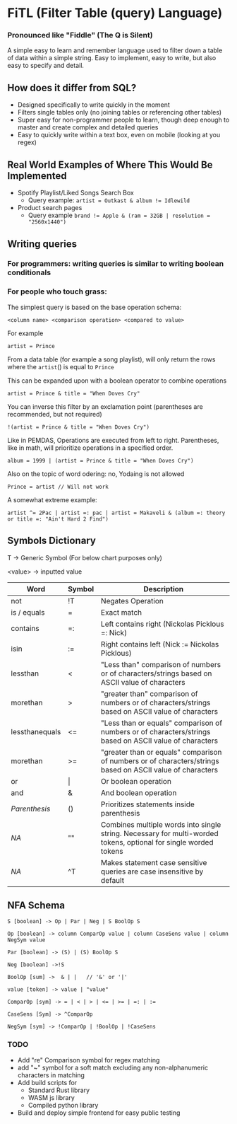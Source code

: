 # FiTL (Filter Table (query) Language)

### Pronounced like "Fiddle" (The Q is Silent)

A simple easy to learn and remember language used to filter down a table of data within a simple string. Easy to
implement, easy to write, but also easy to specify and detail.

## How does it differ from SQL?
- Designed specifically to write quickly in the moment
- Filters single tables only (no joining tables or referencing other tables)
- Super easy for non-programmer people to learn, though deep enough to master and create complex and detailed queries
- Easy to quickly write within a text box, even on mobile (looking at you regex)

## Real World Examples of Where This Would Be Implemented

- Spotify Playlist/Liked Songs Search Box
    - Query example: ```artist = Outkast & album != Idlewild```
- Product search pages
    - Query example ```brand != Apple & (ram = 32GB | resolution = "2560x1440")```

## Writing queries

### For programmers: writing queries is similar to writing boolean conditionals

### For people who touch grass:

The simplest query is based on the base operation schema:

```
<column name> <comparison operation> <compared to value>  
```

For example

```
artist = Prince
```

From a data table (for example a song playlist), will only return the rows where the `artist`(<column>) is equal to
`Prince`

This can be expanded upon with a boolean operator to combine operations

```
artist = Prince & title = "When Doves Cry"
```

You can inverse this filter by an exclamation point (parentheses are recommended, but not required)

```
!(artist = Prince & title = "When Doves Cry")
```

Like in PEMDAS, Operations are executed from left to right. Parentheses, like in math, will prioritize operations in a
specified order.

```
album = 1999 | (artist = Prince & title = "When Doves Cry")
```

Also on the topic of word odering: no, Yodaing is not allowed

```
Prince = artist // Will not work
```

A somewhat extreme example:

```
artist ^= 2Pac | artist =: pac | artist = Makaveli & (album =: theory or title =: "Ain't Hard 2 Find")
```

## Symbols Dictionary

T -> Generic Symbol (For below chart purposes only)

\<value> -> inputted value

| Word           | Symbol    | Description                                                                                                      |
|----------------|-----------|------------------------------------------------------------------------------------------------------------------|
| not            | !T        | Negates Operation                                                                                                |
| is / equals    | =         | Exact match                                                                                                      |
| contains       | =:        | Left contains right (Nickolas Picklous =: Nick)                                                                  |
| isin           | :=        | Right contains left (Nick := Nickolas Picklous)                                                                  |
| lessthan       | <         | "Less than" comparison of numbers or of characters/strings based on ASCII value of characters                    |
| morethan       | \>        | "greater than" comparison of numbers or of characters/strings based on ASCII value of characters                 |
| lessthanequals | <=        | "Less than or equals" comparison of numbers or of characters/strings based on ASCII value of characters          |
| morethan       | \>=       | "greater than or equals" comparison of numbers or of characters/strings based on ASCII value of characters       |
| or             | \|        | Or boolean operation                                                                                             |
| and            | &         | And boolean operation                                                                                            |
| *Parenthesis*  | ()        | Prioritizes statements inside parenthesis                                                                        |
| *NA*           | "<value>" | Combines multiple words into single string. Necessary for multi-worded tokens, optional for single worded tokens |
| *NA*           | ^T        | Makes statement case sensitive queries are case insensitive by default                                           |

## NFA Schema

```
S [boolean] -> Op | Par | Neg | S BoolOp S

Op [boolean] -> column ComparOp value | column CaseSens value | column NegSym value

Par [boolean] -> (S) | (S) BoolOp S

Neg [boolean] ->!S

BoolOp [sum] ->  & | |   // '&' or '|' 

value [token] -> value | "value"

ComparOp [sym] -> = | < | > | <= | >= | =: | :=

CaseSens [Sym] -> ^ComparOp 

NegSym [sym] -> !ComparOp | !BoolOp | !CaseSens

```

### TODO

- Add "re" Comparison symbol for regex matching
- add "~" symbol for a soft match excluding any non-alphanumeric characters in matching
- Add build scripts for
    - Standard Rust library
    - WASM js library
    - Compiled python library
- Build and deploy simple frontend for easy public testing 
